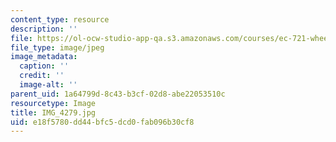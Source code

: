 ```yaml
---
content_type: resource
description: ''
file: https://ol-ocw-studio-app-qa.s3.amazonaws.com/courses/ec-721-wheelchair-design-in-developing-countries-spring-2009/e18f5780dd44bfc5dcd0fab096b30cf8_IMG_4279.jpg
file_type: image/jpeg
image_metadata:
  caption: ''
  credit: ''
  image-alt: ''
parent_uid: 1a64799d-8c43-b3cf-02d8-abe22053510c
resourcetype: Image
title: IMG_4279.jpg
uid: e18f5780-dd44-bfc5-dcd0-fab096b30cf8
---
```


